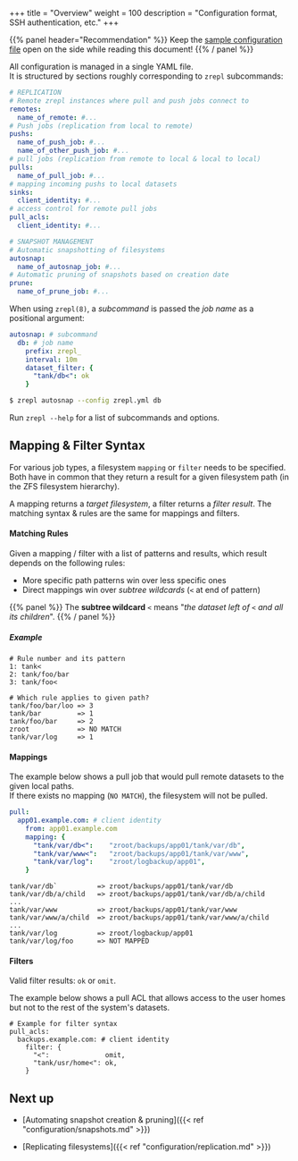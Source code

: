 +++
title = "Overview"
weight = 100
description = "Configuration format, SSH authentication, etc."
+++

{{% panel header="Recommendation" %}}
Keep the [sample configuration file](https://github.com/zrepl/zrepl/blob/master/cmd/sampleconf/zrepl.yml) open on the side while reading this document!
{{% / panel %}}

All configuration is managed in a single YAML file.<br />
It is structured by sections roughly corresponding to `zrepl` subcommands:

```yaml
# REPLICATION
# Remote zrepl instances where pull and push jobs connect to
remotes: 
  name_of_remote: #...
# Push jobs (replication from local to remote)
pushs: 
  name_of_push_job: #...
  name_of_other_push_job: #...
# pull jobs (replication from remote to local & local to local)
pulls: 
  name_of_pull_job: #...
# mapping incoming pushs to local datasets
sinks: 
  client_identity: #...
# access control for remote pull jobs
pull_acls: 
  client_identity: #...

# SNAPSHOT MANAGEMENT
# Automatic snapshotting of filesystems
autosnap:
  name_of_autosnap_job: #... 
# Automatic pruning of snapshots based on creation date
prune:
  name_of_prune_job: #... 
```

When using `zrepl(8)`, a *subcommand* is passed the *job name* as a positional argument:

```yaml
autosnap: # subcommand
  db: # job name
    prefix: zrepl_ 
    interval: 10m
    dataset_filter: {
      "tank/db<": ok
    }
```
```bash
$ zrepl autosnap --config zrepl.yml db
```

Run `zrepl --help` for a list of subcommands and options.

## Mapping & Filter Syntax

For various job types, a filesystem `mapping` or `filter` needs to be
specified. Both have in common that they return a result for a given filesystem
path (in the ZFS filesystem hierarchy).

A mapping returns a *target filesystem*, a filter returns a *filter result*.
The matching syntax & rules are the same for mappings and filters.

#### Matching Rules

Given a mapping / filter with a list of patterns and results, which result depends on the following rules:

* More specific path patterns win over less specific ones
* Direct mappings win over *subtree wildcards* (`<` at end of pattern)

{{% panel %}}
The **subtree wildcard** `<` means "*the dataset left of `<` and all its children*".
{{% / panel %}}

##### Example

```
# Rule number and its pattern
1: tank<
2: tank/foo/bar
3: tank/foo<

# Which rule applies to given path?
tank/foo/bar/loo => 3
tank/bar         => 1
tank/foo/bar     => 2
zroot            => NO MATCH
tank/var/log     => 1
```

#### Mappings

The example below shows a pull job that would pull remote datasets to the given local paths.<br />
If there exists no mapping (`NO MATCH`), the filesystem will not be pulled.

```yaml
pull:
  app01.example.com: # client identity
    from: app01.example.com
    mapping: { 
      "tank/var/db<":    "zroot/backups/app01/tank/var/db",
      "tank/var/www<":   "zroot/backups/app01/tank/var/www",
      "tank/var/log":    "zroot/logbackup/app01",
    }
```

```
tank/var/db`          => zroot/backups/app01/tank/var/db
tank/var/db/a/child   => zroot/backups/app01/tank/var/db/a/child
...
tank/var/www          => zroot/backups/app01/tank/var/www
tank/var/www/a/child  => zroot/backups/app01/tank/var/www/a/child
...
tank/var/log          => zroot/logbackup/app01
tank/var/log/foo      => NOT MAPPED
```

#### Filters

Valid filter results: `ok` or `omit`.

The example below shows a pull ACL that allows access to the user homes but not
to the rest of the system's datasets.

```
# Example for filter syntax
pull_acls:
  backups.example.com: # client identity
    filter: {
      "<":              omit,
      "tank/usr/home<": ok,
    }
```

## Next up

* [Automating snapshot creation & pruning]({{< ref "configuration/snapshots.md" >}})

* [Replicating filesystems]({{< ref "configuration/replication.md" >}})

